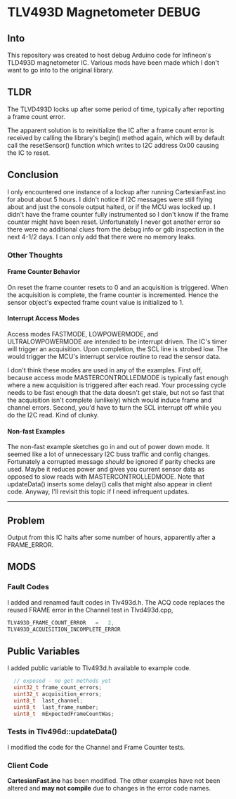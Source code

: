 # TLV493D Magnetometer DEBUG

## Into

This repository was created to host debug Arduino code for Infineon's TLD493D magnetometer IC. Various mods have been made which I don't want to go into to the original library.

## TLDR

The TLVD493D locks up after some period of time, typically after reporting a frame count error.

The apparent solution is to reinitialize the IC after a frame count error is received by calling the library's begin() method again, which will by default call the resetSensor() function which writes to I2C address 0x00 causing the IC to reset.

## Conclusion

I only encountered one instance of a lockup after running CartesianFast.ino for about about 5 hours. I didn't notice if I2C messages were still flying about and just the console output halted, or if the MCU was locked up. I didn't have the frame counter fully instrumented so I don't know if the frame counter might have been reset. Unfortunately I never got another error so there were no additional clues from the debug info or gdb inspection in the next 4-1/2 days. I can only add that there were no memory leaks.

### Other Thoughts

#### Frame Counter Behavior

On reset the frame counter resets to 0 and an acquisition is triggered. When the acquisition is complete, the frame counter is incremented. Hence the sensor object's expected frame count value is initialized to 1.

#### Interrupt Access Modes

Access modes FASTMODE, LOWPOWERMODE, and ULTRALOWPOWERMODE are intended to be interrupt driven. The IC's timer will trigger an acquisition. Upon completion, the  SCL line is strobed low. The would trigger the MCU's interrupt service routine to  read the sensor data.

I don't think these modes are used in any of the examples. First off, because access mode MASTERCONTROLLEDMODE is typically fast enough where a new acquisition is triggered after each read. Your processing cycle needs to be fast enough that the data doesn't get stale, but not so fast that the acquisition isn't complete (unlikely) which would induce frame and channel errors. Second, you'd have to turn the SCL interrupt off while you do the I2C read. Kind of clunky.

#### Non-fast Examples

The non-fast example sketches go in and out of power down mode. It seemed like a lot of unnecessary I2C buss traffic and  config changes. Fortunately a corrupted message *should* be ignored if parity checks are used. Maybe it reduces power and gives you current sensor data as opposed to slow reads with MASTERCONTROLLEDMODE. Note that updateData() inserts some delay() calls that might also appear  in client code. Anyway, I'll revisit this topic if I need infrequent updates.

------

## Problem

Output from this IC halts after some number of hours, apparently after a FRAME_ERROR.

## MODS

### Fault Codes

I added and renamed fault codes in Tlv493d.h. The ACQ code replaces the reused FRAME error in the Channel test in Tlvd493d.cpp,

```c++
TLV493D_FRAME_COUNT_ERROR	=	2,
TLV493D_ACQUISITION_INCOMPLETE_ERROR
```

## Public Variables

I added public variable to Tlv493d.h available to example code.  

````C++
  // exposed - no get methods yet
  uint32_t frame_count_errors;
  uint32_t acquisition_errors;
  uint8_t  last_channel;
  uint8_t  last_frame_number;
  uint8_t  mExpectedFrameCountWas;
````

### Tests in Tlv496d::updateData()

I modified the code for the Channel and Frame Counter tests.

### Client Code

**CartesianFast.ino** has been modified. The other examples have not been altered and **may not compile** due to changes in the error code names.
